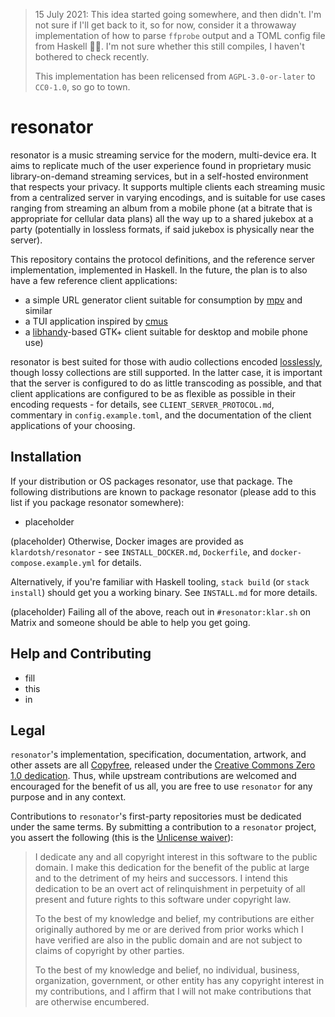 > 15 July 2021: This idea started going somewhere, and then didn't. I'm not sure
> if I'll get back to it, so for now, consider it a throwaway implementation of
> how to parse `ffprobe` output and a TOML config file from Haskell 🤷‍♂️.
> I'm not sure whether this still compiles, I haven't bothered to check
> recently.
>
> This implementation has been relicensed from `AGPL-3.0-or-later` to `CC0-1.0`,
> so go to town.

# resonator

resonator is a music streaming service for the modern, multi-device era. It aims
to replicate much of the user experience found in proprietary music
library-on-demand streaming services, but in a self-hosted environment that
respects your privacy. It supports multiple clients each streaming music from a
centralized server in varying encodings, and is suitable for use cases ranging
from streaming an album from a mobile phone (at a bitrate that is appropriate
for cellular data plans) all the way up to a shared jukebox at a party
(potentially in lossless formats, if said jukebox is physically near the
server).

This repository contains the protocol definitions, and the reference server
implementation, implemented in Haskell. In the future, the plan is to also have
a few reference client applications:

- a simple URL generator client suitable for consumption by
  [mpv](https://mpv.io/) and similar
- a TUI application inspired by [cmus](https://cmus.github.io/)
- a [libhandy](https://source.puri.sm/Librem5/libhandy)-based GTK+ client
  suitable for desktop and mobile phone use)

resonator is best suited for those with audio collections encoded
[losslessly](https://en.wikipedia.org/wiki/Lossless_compression), though lossy
collections are still supported. In the latter case, it is important that the
server is configured to do as little transcoding as possible, and that client
applications are configured to be as flexible as possible in their encoding
requests - for details, see `CLIENT_SERVER_PROTOCOL.md`, commentary in
`config.example.toml`, and the documentation of the client applications of your
choosing.

## Installation

If your distribution or OS packages resonator, use that package. The following
distributions are known to package resonator (please add to this list if you
package resonator somewhere):

- placeholder

(placeholder) Otherwise, Docker images are provided as `klardotsh/resonator` -
see `INSTALL_DOCKER.md`, `Dockerfile`, and `docker-compose.example.yml` for
details.

Alternatively, if you're familiar with Haskell tooling, `stack build` (or `stack
install`) should get you a working binary. See `INSTALL.md` for more details.

(placeholder) Failing all of the above, reach out in `#resonator:klar.sh` on
Matrix and someone should be able to help you get going.

## Help and Contributing

- fill
- this
- in

## Legal

`resonator`'s implementation, specification, documentation, artwork, and other
assets are all [Copyfree](http://copyfree.org/), released under the [Creative
Commons Zero 1.0
dedication](https://creativecommons.org/publicdomain/zero/1.0/). Thus, while
upstream contributions are welcomed and encouraged for the benefit of us all,
you are free to use `resonator` for any purpose and in any context.

Contributions to `resonator`'s first-party repositories must be dedicated under
the same terms. By submitting a contribution to a `resonator` project, you
assert the following (this is the [Unlicense
waiver](https://unlicense.org/WAIVER)):

> I dedicate any and all copyright interest in this software to the
> public domain. I make this dedication for the benefit of the public at
> large and to the detriment of my heirs and successors. I intend this
> dedication to be an overt act of relinquishment in perpetuity of all
> present and future rights to this software under copyright law.
>
> To the best of my knowledge and belief, my contributions are either
> originally authored by me or are derived from prior works which I have
> verified are also in the public domain and are not subject to claims
> of copyright by other parties.
>
> To the best of my knowledge and belief, no individual, business,
> organization, government, or other entity has any copyright interest
> in my contributions, and I affirm that I will not make contributions
> that are otherwise encumbered.
